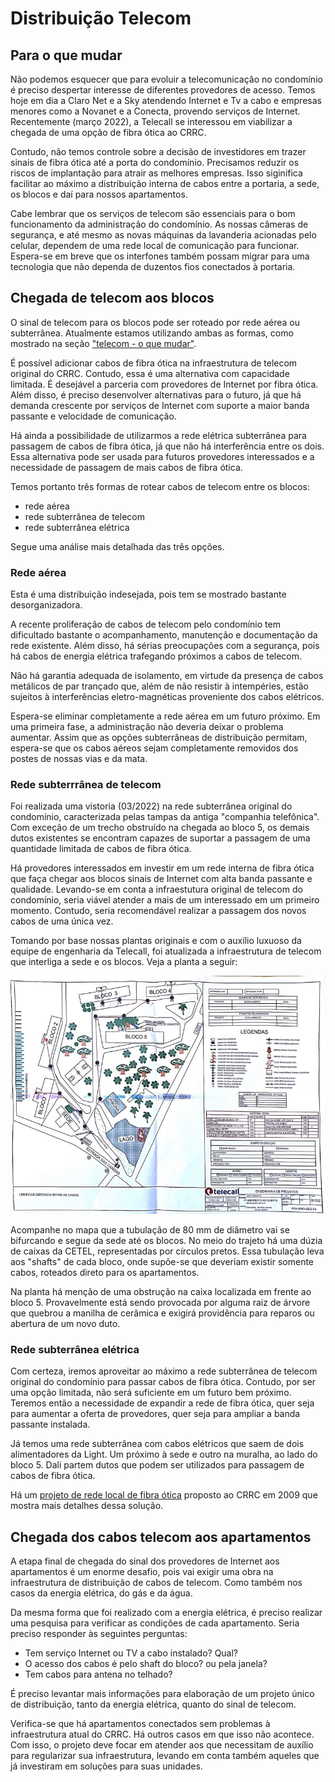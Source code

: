 # Distribuição Telecom
  
## Para o que mudar

Não podemos esquecer que para evoluir a telecomunicação no condomínio é preciso despertar interesse de diferentes provedores de acesso. Temos hoje em dia a Claro Net e a Sky atendendo Internet e Tv a cabo e empresas menores como a Novanet e a Conecta, provendo serviços de Internet. Recentemente (março 2022), a Telecall se interessou em viabilizar a chegada de uma opção de fibra ótica ao CRRC.

Contudo, não temos controle sobre a decisão de investidores em trazer sinais de fibra ótica até a porta do condomínio. Precisamos reduzir os riscos de implantação para atrair as melhores empresas. Isso siginifica facilitar ao máximo a distribuição interna de cabos entre a portaria, a sede, os blocos e daí para nossos apartamentos.

Cabe lembrar que os serviços de telecom são essenciais para o bom funcionamento da administração do condomínio. As nossas câmeras de segurança, e até mesmo as novas máquinas da lavanderia acionadas pelo celular, dependem de uma rede local de comunicação para funcionar. Espera-se em breve que os interfones também possam migrar para uma tecnologia que não dependa de duzentos fios conectados à portaria.

## Chegada de telecom aos blocos

O sinal de telecom para os blocos pode ser roteado por rede aérea ou subterrânea. Atualmente estamos utilizando ambas as formas, como mostrado na seção ["telecom - o que mudar"](/1-o-que-mudar/telecom.md).

É possível adicionar cabos de fibra ótica na infraestrutura de telecom original do CRRC. Contudo, essa é uma alternativa com capacidade limitada. É desejável a parceria com provedores de Internet por fibra ótica. Além disso, é preciso desenvolver alternativas para o futuro, já que há demanda crescente por serviços de Internet com suporte a maior banda passante e velocidade de comunicação.

Há ainda a possibilidade de utilizarmos a rede elétrica subterrânea para passagem de cabos de fibra ótica, já que não há interferência entre os dois. Essa alternativa pode ser usada para futuros provedores interessados e a necessidade de passagem de mais cabos de fibra ótica.

Temos portanto três formas de rotear cabos de telecom entre os blocos:

- rede aérea
- rede subterrânea de telecom
- rede subterrânea elétrica

Segue uma análise mais detalhada das três opções.

### Rede aérea

Esta é uma distribuição indesejada, pois tem se mostrado bastante desorganizadora.

A recente proliferação de cabos de telecom pelo condomínio tem dificultado bastante o acompanhamento, manutenção e documentação da rede existente. Além disso, há sérias preocupações com a segurança, pois há cabos de energia elétrica trafegando próximos a cabos de telecom.

Não há garantia adequada de isolamento, em virtude da presença de cabos metálicos de par trançado que, além de não resistir à intempéries, estão sujeitos à interferências eletro-magnéticas proveniente dos cabos elétricos.

Espera-se eliminar completamente a rede aérea em um futuro próximo. Em uma primeira fase, a administração não deveria deixar o problema aumentar. Assim que as opções subterrâneas de distribuição permitam, espera-se que os cabos aéreos sejam completamente removidos dos postes de nossas vias e da mata.

### Rede subterrrânea de telecom

Foi realizada uma vistoria (03/2022) na rede subterrânea original do condomínio, caracterizada pelas tampas da antiga "companhia telefônica". Com exceção de um trecho obstruído na chegada ao bloco 5, os demais dutos existentes se encontram capazes de suportar a passagem de uma quantidade limitada de cabos de fibra ótica.

Há provedores interessados em investir em um rede interna de fibra ótica que faça chegar aos blocos sinais de Internet com alta banda passante e qualidade. Levando-se em conta a infraestutura original de telecom do condomínio, seria viável atender a mais de um interessado em um primeiro momento. Contudo, seria recomendável realizar a passagem dos novos cabos de uma única vez.

Tomando por base nossas plantas originais e com o auxílio luxuoso da equipe de engenharia da Telecall, foi atualizada a infraestrutura de telecom que interliga a sede e os blocos. Veja a planta a seguir:

![image](/img/telecom-telecall-planta.jpg)

Acompanhe no mapa que a tubulação de 80 mm de diâmetro vai se bifurcando e segue da sede até os blocos. No meio do trajeto há uma dúzia de caixas da CETEL, representadas por círculos pretos. Essa tubulação leva aos "shafts" de cada bloco, onde supõe-se que deveriam existir somente cabos, roteados direto para os apartamentos.

Na planta há menção de uma obstrução na caixa localizada em frente ao bloco 5. Provavelmente está sendo provocada por alguma raiz de árvore que quebrou a manilha de cerâmica e exigirá providência para reparos ou abertura de um novo duto.

### Rede subterrânea elétrica

Com certeza, iremos aproveitar ao máximo a rede subterrânea de telecom original do condomínio para passar cabos de fibra ótica. Contudo, por ser uma opção limitada, não será suficiente em um futuro bem próximo. Teremos então a necessidade de expandir a rede de fibra ótica, quer seja para aumentar a oferta de provedores, quer seja para ampliar a banda passante instalada.

Já temos uma rede subterrânea com cabos elétricos que saem de dois alimentadores da Light. Um próximo à sede e outro na muralha, ao lado do bloco 5. Dali partem dutos que podem ser utilizados para passagem de cabos de fibra ótica.

Há um [projeto de rede  local de fibra ótica](https://github.com/recreiocanoas/radar/tree/master/2009-12-rede_local_canoas/Projeto_Rede_Local_Canoas_1.0.pdf) proposto ao CRRC em 2009 que mostra mais detalhes dessa solução.

## Chegada dos cabos telecom aos apartamentos

A etapa final de chegada do sinal dos provedores de Internet aos apartamentos é um enorme desafio, pois vai exigir uma obra na infraestrutura de distribuição de cabos de telecom. Como também nos casos da energia elétrica, do gás e da água.

Da mesma forma que foi realizado com a energia elétrica, é preciso realizar uma pesquisa para verificar as condições de cada apartamento. Seria preciso responder às seguintes perguntas:

- Tem serviço Internet ou TV a cabo instalado? Qual?
- O acesso dos cabos é pelo shaft do bloco? ou pela janela?
- Tem cabos para antena no telhado?

É preciso levantar mais informações para elaboração de um projeto único de distribuição, tanto da energia elétrica, quanto do sinal de telecom.

Verifica-se que há apartamentos conectados sem problemas à infraestrutura atual do CRRC. Há outros casos em que isso não acontece. Com isso, o projeto deve focar em atender aos que necessitam de auxílio para regularizar sua infraestrutura, levando em conta também aqueles que já investiram em soluções para suas unidades.
